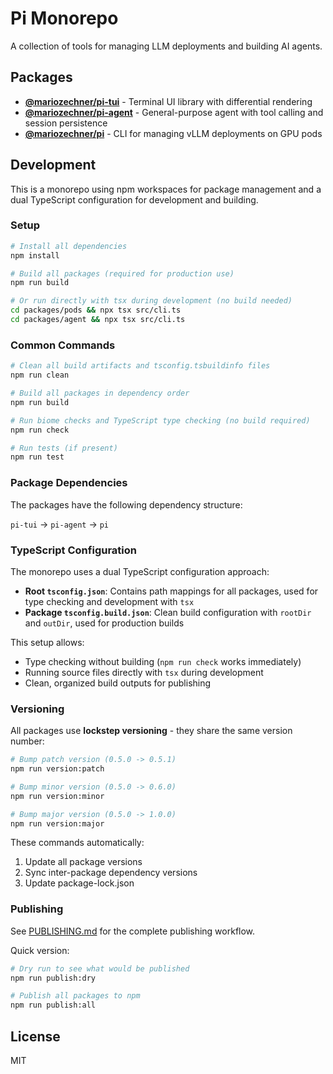 # Pi Monorepo

A collection of tools for managing LLM deployments and building AI agents.

## Packages

- **[@mariozechner/pi-tui](packages/tui)** - Terminal UI library with differential rendering
- **[@mariozechner/pi-agent](packages/agent)** - General-purpose agent with tool calling and session persistence
- **[@mariozechner/pi](packages/pods)** - CLI for managing vLLM deployments on GPU pods

## Development

This is a monorepo using npm workspaces for package management and a dual TypeScript configuration for development and building.

### Setup

```bash
# Install all dependencies
npm install

# Build all packages (required for production use)
npm run build

# Or run directly with tsx during development (no build needed)
cd packages/pods && npx tsx src/cli.ts
cd packages/agent && npx tsx src/cli.ts
```

### Common Commands

```bash
# Clean all build artifacts and tsconfig.tsbuildinfo files
npm run clean

# Build all packages in dependency order
npm run build

# Run biome checks and TypeScript type checking (no build required)
npm run check

# Run tests (if present)
npm run test
```

### Package Dependencies

The packages have the following dependency structure:

`pi-tui` -> `pi-agent` -> `pi`

### TypeScript Configuration

The monorepo uses a dual TypeScript configuration approach:
- **Root `tsconfig.json`**: Contains path mappings for all packages, used for type checking and development with `tsx`
- **Package `tsconfig.build.json`**: Clean build configuration with `rootDir` and `outDir`, used for production builds

This setup allows:
- Type checking without building (`npm run check` works immediately)
- Running source files directly with `tsx` during development
- Clean, organized build outputs for publishing

### Versioning

All packages use **lockstep versioning** - they share the same version number:

```bash
# Bump patch version (0.5.0 -> 0.5.1)
npm run version:patch

# Bump minor version (0.5.0 -> 0.6.0)
npm run version:minor

# Bump major version (0.5.0 -> 1.0.0)
npm run version:major
```

These commands automatically:
1. Update all package versions
2. Sync inter-package dependency versions
3. Update package-lock.json

### Publishing

See [PUBLISHING.md](PUBLISHING.md) for the complete publishing workflow.

Quick version:
```bash
# Dry run to see what would be published
npm run publish:dry

# Publish all packages to npm
npm run publish:all
```

## License

MIT